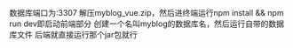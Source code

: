 数据库端口为:3307
解压myblog_vue.zip，然后进终端运行npm install && npm run dev即启动前端部分
创建一个名叫myblog的数据库名，然后运行自带的数据库文件
后端就直接运行那个jar包就行
